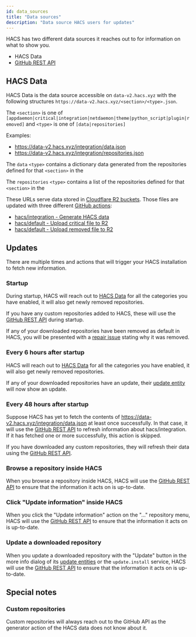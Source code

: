 ```yaml
---
id: data_sources
title: "Data sources"
description: "Data source HACS users for updates"
---
```


HACS has two different data sources it reaches out to for information on what to show you.

- HACS Data
- [GitHub REST API](https:/.github.com/en/rest)

## HACS Data

HACS Data is the data source accessible on `data-v2.hacs.xyz` with the following structures `https://data-v2.hacs.xyz/<section>/<type>.json`.

The `<section>` is one of `[appdaemon|critical|integration|netdaemon|theme|python_script|plugin|removed]` and `<type>` is one of `[data|repositories]`

Examples:

- <https://data-v2.hacs.xyz/integration/data.json>
- <https://data-v2.hacs.xyz/integration/repositories.json>

The `data` `<type>` contains a dictionary data generated from the repositories defined for that `<section>` in the 

The `repositories` `<type>` contains a list of the repositories defined for that `<section>` in the 

These URLs serve data stored in [Cloudflare R2 buckets](https://developers.cloudflare.com/r2/). Those files are updated with three different [GitHub actions](https://github.com/features/actions):
- [hacs/integration - Generate HACS data](https://github.com/hacs/integration/blob/main/.github/workflows/generate-hacs-data.yml)
- [hacs/default - Upload critical file to R2](https://github.com/hacs/default/blob/master/.github/workflows/upload-critical.yml)
- [hacs/default - Upload removed file to R2](https://github.com/hacs/default/blob/master/.github/workflows/upload-removed.yml)


## Updates

There are multiple times and actions that will trigger your HACS installation to fetch new information.

### Startup

During startup, HACS will reach out to [HACS Data](#hacs-data) for all the categories you have enabled, it will also get newly removed repositories.

If you have any custom repositories added to HACS, these will use the [GitHub REST API](https:/.github.com/en/rest) during startup.

If any of your downloaded repositories have been removed as default in HACS, you will be presented with a [repair issue](https://www.home-assistant.io/integrations/repairs/) stating why it was removed.

### Every 6 hours after startup

HACS will reach out to [HACS Data](#hacs-data) for all the categories you have enabled, it will also get newly removed repositories.

If any of your downloaded repositories have an update, their [update entity](/docs/entities/update.md) will now show an update.

### Every 48 hours after startup

Suppose HACS has yet to fetch the contents of <https://data-v2.hacs.xyz/integration/data.json> at least once successfully. In that case, it will use the [GitHub REST API](https:/.github.com/en/rest) to refresh information about hacs/integration. If it has fetched one or more successfully, this action is skipped.

If you have downloaded any custom repositories, they will refresh their data using the [GitHub REST API](https:/.github.com/en/rest).

### Browse a repository inside HACS

When you browse a repository inside HACS, HACS will use the [GitHub REST API](https:/.github.com/en/rest) to ensure that the information it acts on is up-to-date.

### Click "Update information" inside HACS

When you click the "Update information" action on the "..." repository menu, HACS will use the [GitHub REST API](https:/.github.com/en/rest) to ensure that the information it acts on is up-to-date.

### Update a downloaded repository

When you update a downloaded repository with the "Update" button in the more info dialog of its [update entities](/docs/entities/update.md) or the `update.install` service, HACS will use the [GitHub REST API](https:/.github.com/en/rest) to ensure that the information it acts on is up-to-date.


## Special notes

### Custom repositories

Custom repositories will always reach out to the GitHub API as the generator action of the HACS data does not know about it.